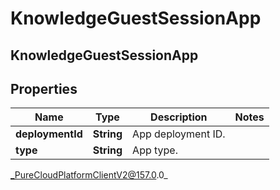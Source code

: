 # KnowledgeGuestSessionApp

## KnowledgeGuestSessionApp

## Properties

|Name | Type | Description | Notes|
|------------ | ------------- | ------------- | -------------|
| **deploymentId** | **String** | App deployment ID. | |
| **type** | **String** | App type. | |



_PureCloudPlatformClientV2@157.0.0_
